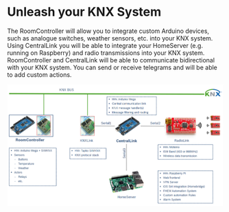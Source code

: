 # Unleash your KNX System

The RoomController will allow you to integrate custom Arduino devices, such as analogue switches, weather sensors, etc. into your KNX system.
Using CentralLink you will be able to integrate your HomeServer (e.g. running on Raspberry) and radio transmissions into your KNX system. 
RoomController and CentralLink will be able to communicate bidirectional with your KNX system. You can send or receive telegrams and will be able to add custom actions.


![alt text](https://github.com/BerlinBerlin/KNX/blob/master/Level1.png "Architecture Overview")